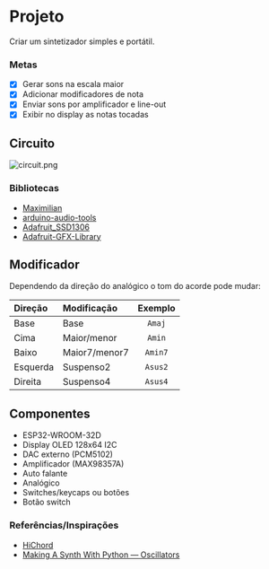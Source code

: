 # Projeto

Criar um sintetizador simples e portátil.

### Metas

- [x] Gerar sons na escala maior
- [x] Adicionar modificadores de nota
- [x] Enviar sons por amplificador e line-out
- [x] Exibir no display as notas tocadas

## Circuito

![circuit.png](./assets/circuit.png)

### Bibliotecas
- [Maximilian](https://github.com/pschatzmann/Maximilian)
- [arduino-audio-tools](https://github.com/pschatzmann/arduino-audio-tools)
- [Adafruit_SSD1306](https://github.com/adafruit/Adafruit_SSD1306)
- [Adafruit-GFX-Library](https://github.com/adafruit/Adafruit-GFX-Library)

## Modificador

Dependendo da direção do analógico o tom do acorde pode mudar:

| Direção  | Modificação   | Exemplo |
|:---------|:--------------|:-------:|
| Base     | Base          | `Amaj`  |
| Cima     | Maior/menor   | `Amin`  |
| Baixo    | Maior7/menor7 | `Amin7` |
| Esquerda | Suspenso2     | `Asus2` |
| Direita  | Suspenso4     | `Asus4` |

## Componentes

- ESP32-WROOM-32D
- Display OLED 128x64 I2C
- DAC externo (PCM5102)
- Amplificador (MAX98357A)
- Auto falante
- Analógico
- Switches/keycaps ou botões
- Botão switch

### Referências/Inspirações
- [HiChord](https://hichord.shop/)
- [Making A Synth With Python — Oscillators](https://python.plainenglish.io/making-a-synth-with-python-oscillators-2cb8e68e9c3b)
